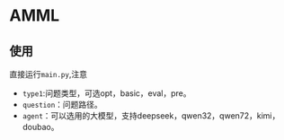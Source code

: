 # AMML

## 使用
直接运行`main.py`,注意
- `type1`:问题类型，可选opt，basic，eval，pre。
- `question`：问题路径。
- `agent`：可以选用的大模型，支持deepseek，qwen32，qwen72，kimi，doubao。
